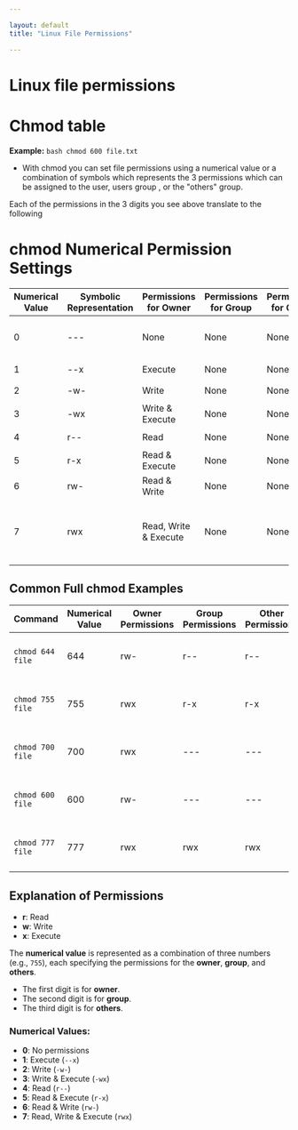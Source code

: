 ```yaml
---

layout: default
title: "Linux File Permissions"

---
```


# Linux file permissions 


# Chmod table 

**Example:**
    ```bash
    chmod 600 file.txt
    ```

* With chmod you can set file permissions using a numerical value or a combination of symbols which represents the 3 permissions which can be assigned to the user, users group , or the "others" group. 

Each of the permissions in the 3 digits you see above translate to the following 






# chmod Numerical Permission Settings

| Numerical Value | Symbolic Representation | Permissions for Owner | Permissions for Group | Permissions for Others | Example Usage                 |
|-----------------|-------------------------|-----------------------|-----------------------|------------------------|--------------------------------|
| 0               | ---                     | None                  | None                  | None                   | `chmod 000 file` (no access)   |
| 1               | --x                     | Execute               | None                  | None                   | `chmod 100 file`               |
| 2               | -w-                     | Write                 | None                  | None                   | `chmod 200 file`               |
| 3               | -wx                     | Write & Execute       | None                  | None                   | `chmod 300 file`               |
| 4               | r--                     | Read                  | None                  | None                   | `chmod 400 file`               |
| 5               | r-x                     | Read & Execute        | None                  | None                   | `chmod 500 file`               |
| 6               | rw-                     | Read & Write          | None                  | None                   | `chmod 600 file`               |
| 7               | rwx                     | Read, Write & Execute | None                  | None                   | `chmod 700 file` (full access for owner) |

## Common Full chmod Examples

| Command         | Numerical Value | Owner Permissions | Group Permissions | Other Permissions | Description                                      |
|-----------------|-----------------|-------------------|-------------------|-------------------|--------------------------------------------------|
| `chmod 644 file`| 644             | rw-               | r--               | r--               | Owner can read/write, others can read.           |
| `chmod 755 file`| 755             | rwx               | r-x               | r-x               | Owner has full access, others can read/execute.  |
| `chmod 700 file`| 700             | rwx               | ---               | ---               | Owner has full access, others have no access.    |
| `chmod 600 file`| 600             | rw-               | ---               | ---               | Owner can read/write, others have no access.     |
| `chmod 777 file`| 777             | rwx               | rwx               | rwx               | Everyone has full access (read, write, execute). |

## Explanation of Permissions

- **r**: Read
- **w**: Write
- **x**: Execute

The **numerical value** is represented as a combination of three numbers (e.g., `755`), each specifying the permissions for the **owner**, **group**, and **others**.

- The first digit is for **owner**.
- The second digit is for **group**.
- The third digit is for **others**.

### Numerical Values:
- **0**: No permissions
- **1**: Execute (`--x`)
- **2**: Write (`-w-`)
- **3**: Write & Execute (`-wx`)
- **4**: Read (`r--`)
- **5**: Read & Execute (`r-x`)
- **6**: Read & Write (`rw-`)
- **7**: Read, Write & Execute (`rwx`)

